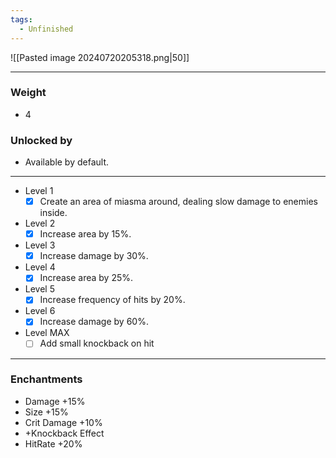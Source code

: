 ```yaml
---
tags:
  - Unfinished
---
```

![[Pasted image 20240720205318.png|50]]

---
### Weight
- 4
### Unlocked by
- Available by default.
---
- Level 1
	- [x] Create an area of miasma around, dealing slow damage to enemies inside.
- Level 2
	- [x] Increase area by 15%.
- Level 3
	- [x] Increase damage by 30%.
- Level 4
	- [x] Increase area by 25%.
- Level 5
	- [x] Increase frequency of hits by 20%.
- Level 6
	- [x] Increase damage by 60%.
- Level MAX
	- [ ] Add small knockback on hit

---
### Enchantments
- Damage +15%
- Size +15%
- Crit Damage +10%
- +Knockback Effect
- HitRate +20%